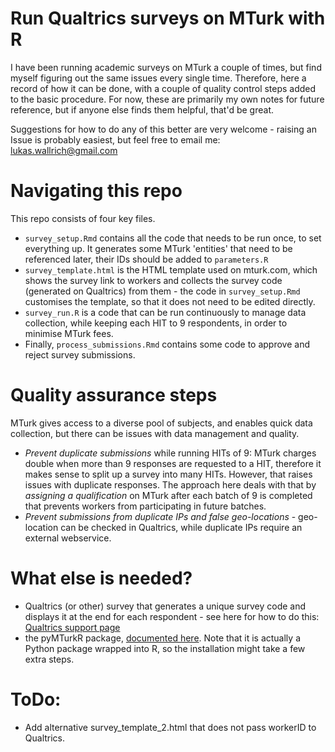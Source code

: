 # Run Qualtrics surveys on MTurk with R

I have been running academic surveys on MTurk a couple of times, but find myself figuring out the same issues every single time. Therefore, here a record of how it can be done, with a couple of quality control steps added to the basic procedure. For now, these are primarily my own notes for future reference, but if anyone else finds them helpful, that'd be great.

Suggestions for how to do any of this better are very welcome - raising an Issue is probably easiest, but feel free to email me: lukas.wallrich@gmail.com

# Navigating this repo

This repo consists of four key files. 

- `survey_setup.Rmd` contains all the code that needs to be run once, to set everything up. It generates some MTurk 'entities' that need to be referenced later, their IDs should be added to `parameters.R` 
- `survey_template.html` is the HTML template used on mturk.com, which shows the survey link to workers and collects the survey code (generated on Qualtrics) from them - the code in `survey_setup.Rmd` customises the template, so that it does not need to be edited directly. 
- `survey_run.R` is a code that can be run continuously to manage data collection, while keeping each HIT to 9 respondents, in order to minimise MTurk fees. 
- Finally, `process_submissions.Rmd` contains some code to approve and reject survey submissions.

# Quality assurance steps

MTurk gives access to a diverse pool of subjects, and enables quick data collection, but there can be issues with data management and quality.
- *Prevent duplicate submissions* while running HITs of 9: MTurk charges double when more than 9 responses are requested to a HIT, therefore it makes sense to split up a survey into many HITs. However, that raises issues with duplicate responses. The approach here deals with that by *assigning a qualification* on MTurk after each batch of 9 is completed that prevents workers from participating in future batches.
- *Prevent submissions from duplicate IPs and false geo-locations* - geo-location can be checked in Qualtrics, while duplicate IPs require an external webservice.

# What else is needed?
- Qualtrics (or other) survey that generates a unique survey code and displays it at the end for each respondent - see here for how to do this: [Qualtrics support page](https://www.qualtrics.com/support/survey-platform/common-use-cases-rc/assigning-randomized-ids-to-respondents/)
- the pyMTurkR package, [documented here](https://www.rdocumentation.org/packages/pyMTurkR/versions/1.1.4). Note that it is actually a Python package wrapped into R, so the installation might take a few extra steps.

# ToDo:
- Add alternative survey_template_2.html that does not pass workerID to Qualtrics.